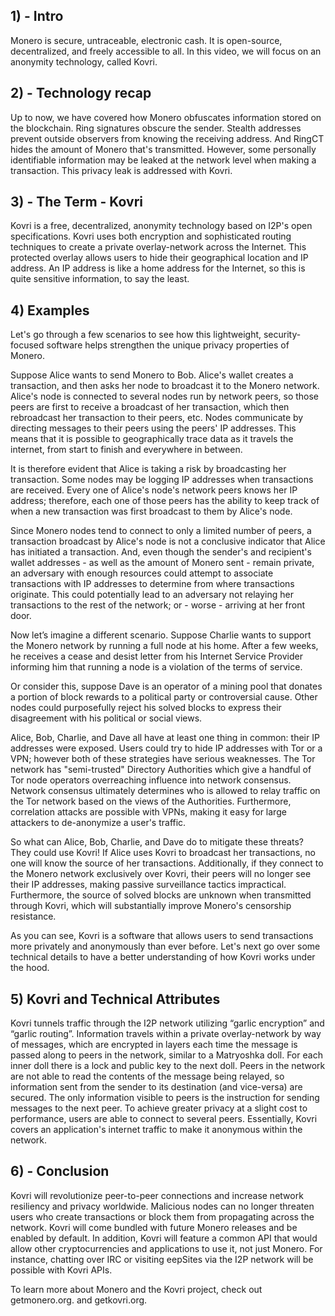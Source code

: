 ## 1) - Intro

Monero is secure, untraceable, electronic cash. It is open-source, decentralized, and freely accessible to all. In this video, we will focus on an anonymity technology, called Kovri.

## 2) - Technology recap

Up to now, we have covered how Monero obfuscates information stored on the blockchain.
Ring signatures obscure the sender.
Stealth addresses prevent outside observers from knowing the receiving address.
And RingCT hides the amount of Monero that's transmitted.
However, some personally identifiable information may be leaked at the network level when making a transaction.
This privacy leak is addressed with Kovri.

## 3) - The Term - Kovri

Kovri is a free, decentralized, anonymity technology based on I2P's open specifications.
Kovri uses both encryption and sophisticated routing techniques to create a private overlay-network across the Internet.
This protected overlay allows users to hide their geographical location and IP address.
An IP address is like a home address for the Internet, so this is quite sensitive information, to say the least.


## 4) Examples

Let's go through a few scenarios to see how this lightweight, security-focused software helps strengthen the unique privacy properties of Monero.

Suppose Alice wants to send Monero to Bob.
Alice's wallet creates a transaction, and then asks her node to broadcast it to the Monero network.
Alice's node is connected to several nodes run by network peers, so those peers are first to receive a broadcast of her transaction, which then rebroadcast her transaction to their peers, etc.
Nodes communicate by directing messages to their peers using the peers' IP addresses.
This means that it is possible to geographically trace data as it travels the internet, from start to finish and everywhere in between.

It is therefore evident that Alice is taking a risk by broadcasting her transaction.
Some nodes may be logging IP addresses when transactions are received.
Every one of Alice's node's network peers knows her IP address; therefore, each one of those peers has the ability to keep track of when a new transaction was first broadcast to them by Alice's node.

Since Monero nodes tend to connect to only a limited number of peers, a transaction broadcast by Alice's node is not a conclusive indicator that Alice has initiated a transaction.
And, even though the sender's and recipient's wallet addresses - as well as the amount of Monero sent - remain private, an adversary with enough resources could attempt to associate transactions with IP addresses to determine from where transactions originate.
This could potentially lead to an adversary not relaying her transactions to the rest of the network; or - worse - arriving at her front door.

Now let’s imagine a different scenario.
Suppose Charlie wants to support the Monero network by running a full node at his home.
After a few weeks, he receives a cease and desist letter from his Internet Service Provider informing him that running a node is a violation of the terms of service.

Or consider this, suppose Dave is an operator of a mining pool that donates a portion of block rewards to a political party or controversial cause.
Other nodes could purposefully reject his solved blocks to express their disagreement with his political or social views.

Alice, Bob, Charlie, and Dave all have at least one thing in common: their IP addresses were exposed.
Users could try to hide IP addresses with Tor or a VPN; however both of these strategies have serious weaknesses.
The Tor network has "semi-trusted" Directory Authorities which give a handful of Tor node operators overreaching influence into network consensus.
Network consensus ultimately determines who is allowed to relay traffic on the Tor network based on the views of the Authorities.
Furthermore, correlation attacks are possible with VPNs, making it easy for large attackers to de-anonymize a user's traffic.

So what can Alice, Bob, Charlie, and Dave do to mitigate these threats? They could use Kovri!
If Alice uses Kovri to broadcast her transactions, no one will know the source of her transactions.
Additionally, if they connect to the Monero network exclusively over Kovri, their peers will no longer see their IP addresses, making passive surveillance tactics impractical.
Furthermore, the source of solved blocks are unknown when transmitted through Kovri, which will substantially improve Monero's censorship resistance.

As you can see, Kovri is a software that allows users to send transactions more privately and anonymously than ever before.
Let's next go over some technical details to have a better understanding of how Kovri works under the hood. 

## 5) Kovri and Technical Attributes

Kovri tunnels traffic through the I2P network utilizing “garlic encryption” and “garlic routing”.
Information travels within a private overlay-network by way of messages, which are encrypted in layers each time the message is passed along to peers in the network, similar to a Matryoshka doll.
For each inner doll there is a lock and public key to the next doll.
Peers in the network are not able to read the contents of the message being relayed, so information sent from the sender to its destination (and vice-versa) are secured.
The only information visible to peers is the instruction for sending messages to the next peer.
To achieve greater privacy at a slight cost to performance, users are able to connect to several peers.
Essentially, Kovri covers an application's internet traffic to make it anonymous within the network.

## 6) - Conclusion

Kovri will revolutionize peer-to-peer connections and increase network resiliency and privacy worldwide.
Malicious nodes can no longer threaten users who create transactions or block them from propagating across the network.
Kovri will come bundled with future Monero releases and be enabled by default.
In addition, Kovri will feature a common API that would allow other cryptocurrencies and applications to use it, not just Monero.
For instance, chatting over IRC or visiting eepSites via the I2P network will be possible with Kovri APIs.

To learn more about Monero and the Kovri project, check out getmonero.org. and getkovri.org.

